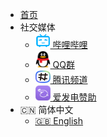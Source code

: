 - [首页](/home)
- 社交媒体
  - [<img src="/lib/img/bili-s.png" width="24" alt="哔哩哔哩"> 哔哩哔哩](https://space.bilibili.com/187016314)
  - [<img src="/lib/img/qq.png" width="24" alt="QQ群"> QQ群](/dlce-group/about.md)
  - [<img src="/lib/img/qq-channel.png" width="24" alt="腾讯频道"> 腾讯频道](https://pd.qq.com/s/2njtk4vj2)
  - [<img src="/lib/img/afdian.png" width="24" alt="爱发电"> 爱发电赞助](https://afdian.com/a/fengyanDL)
- :cn: 简体中文
  - <a href="#/en/home" target="_blank">:uk: English</a>